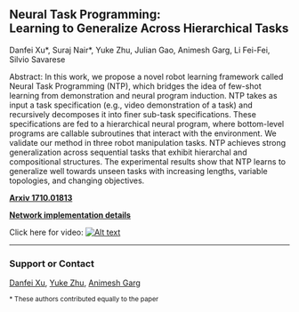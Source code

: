 ## Neural Task Programming:<br/> Learning to Generalize Across Hierarchical Tasks

Danfei Xu\*, Suraj Nair\*, Yuke Zhu, Julian Gao, Animesh Garg, Li Fei-Fei, Silvio Savarese

Abstract: In this work, we propose a novel robot learning framework called Neural Task Programming (NTP), which bridges the idea of few-shot learning from demonstration and neural program induction. NTP takes as input a task specification (e.g., video demonstration of a task) and recursively decomposes it into finer sub-task specifications. These specifications are fed to a hierarchical neural program, where bottom-level programs are callable subroutines that interact with the environment. We validate our method in three robot manipulation tasks. NTP achieves strong generalization across sequential tasks that exhibit hierarchal and compositional structures. The experimental results show that NTP learns to generalize well towards unseen tasks with increasing lengths, variable topologies, and changing objectives.


[**Arxiv 1710.01813**](https://arxiv.org/abs/1710.01813)  

[**Network implementation details**](implementation.pdf)


Click here for video:
[![Alt text](https://img.youtube.com/vi/THq7I7C5rkk/0.jpg)](https://www.youtube.com/watch?v=THq7I7C5rkk&feature=youtu.be)


---

### Support or Contact

[Danfei Xu](http://cs.stanford.edu/~danfei/), [Yuke Zhu](https://web.stanford.edu/~yukez/), [Animesh Garg](http://animesh.garg.tech)

 <sup>* These authors contributed equally to the paper</sup>
